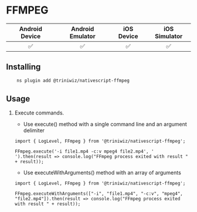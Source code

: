 # FFMPEG

|   Android Device  |   Android Emulator    |   iOS Device  |   iOS Simulator   |
| :-------------:     |:-------------:        |:-------------:| :-----:            |
| :white_check_mark:|:white_check_mark:     |:white_check_mark:|    :white_check_mark:| 


## Installing 

```bash
    ns plugin add @triniwiz/nativescript-ffmpeg
```

## Usage

1. Execute commands.

    - Use execute() method with a single command line and an argument delimiter

    ```
    import { LogLevel, FFmpeg } from '@triniwiz/nativescript-ffmpeg';

    FFmpeg.execute('-i file1.mp4 -c:v mpeg4 file2.mp4', ' ').then(result => console.log("FFmpeg process exited with result " + result));
    ```

    - Use executeWithArguments() method with an array of arguments

    ```
    import { LogLevel, FFmpeg } from '@triniwiz/nativescript-ffmpeg';

    FFmpeg.executeWithArguments(["-i", "file1.mp4", "-c:v", "mpeg4", "file2.mp4"]).then(result => console.log("FFmpeg process exited with result " + result));
    ```